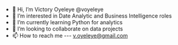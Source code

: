 - 👋 Hi, I’m Victory Oyeleye @voyeleye
- 👀 I’m interested in Date Analytic and Business Intelligence roles
- 🌱 I’m currently learning Python for analytics
- 💞️ I’m looking to collaborate on data projects
- 📫 How to reach me --- v.oyeleye@gmail.com

<!---
voyeleye/voyeleye is a ✨ special ✨ repository because its `README.md` (this file) appears on your GitHub profile.
You can click the Preview link to take a look at your changes.
--->
